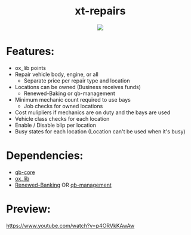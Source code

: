 <div align="center">
  <h1>xt-repairs</h1>
  <a href="https://dsc.gg/xtdev"> <img align="center" src="https://user-images.githubusercontent.com/101474430/233859688-2b3b9ecc-41c8-41a6-b2e3-a9f1aad473ee.gif"/></a><br>
</div>

# Features:
- ox_lib points
- Repair vehicle body, engine, or all
   - Separate price per repair type and location
- Locations can be owned (Business receives funds)
   - Renewed-Baking or qb-management
- Minimum mechanic count required to use bays
   - Job checks for owned locations
- Cost mulipliers if mechanics are on duty and the bays are used
- Vehicle class checks for each location
- Enable / Disable blip per location
- Busy states for each location (Location can't be used when it's busy)

# Dependencies:
- [qb-core](https://github.com/qbcore-framework/qb-core)
- [ox_lib](https://github.com/overextended/ox_lib/releases)
- [Renewed-Banking](https://github.com/Renewed-Scripts/Renewed-Banking) OR [qb-management](https://github.com/Renewed-Scripts/Renewed-Banking)

# Preview:
https://www.youtube.com/watch?v=p4ORVkKAwAw
